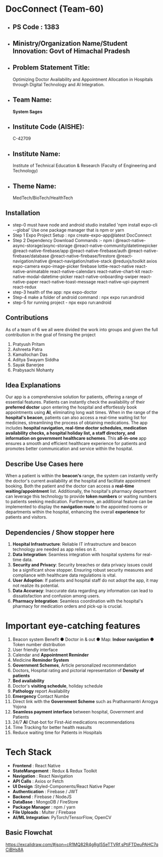 
#  DocConnect (Team-60)
+ ## PS Code : 1383
+ ## Ministry/Organization Name/Student Innovation: Govt of Himachal Pradesh
+ ## Problem Statement Title:
    Optimizing Doctor Availability and Appointment Allocation in Hospitals through Digital Technology   and Al Integration.
+ ## Team Name: 
    **System Sages**
+ ## Institute Code (AISHE):
    C-42709
+ ## Institute Name:
    Institute of Technical Education & Research (Faculty of Engineering and Technology)
+ ## Theme Name:
    MedTech/BioTech/HealthTech




## Installation

+ step-0
    must have node and android studio installed
'npm install expo-cli --global' Use one package manager that is npm or yarn 
+ Step 1
    Expo Project Setup : npx create-expo-app@latest DocConnect
+ Step 2
    Dependency Download Commands :-
    npm i @react-native-async-storage/async-storage @react-native-community/datetimepicker @react-native-firebase/app @react-native-firebase/auth @react-native-firebase/database @react-native-firebase/firestore @react-navigation/native @react-navigation/native-stack @reduxjs/toolkit axios expo-camera expo-image-picker firebase lottie-react-native react-native-animatable react-native-calendars react-native-chart-kit react-native-modal-datetime-picker react-native-onboarding-swiper react-native-paper react-native-toast-message react-native-upi-payment react-redux
+ step-3
    health of the app: npx expo-doctor 
+ Step-4 
    make a folder of android command : npx expo run:android
+ step-5
    for running project - npx expo run:android


## Contributions

As of a team of 6 we all were divided the work into groups and given the full contribution in the goal of finising the project
1. Pratyush Pritam
2. Ashreeta Patra
3. Kamallochan Das
4. Aditya Swayam Siddha
5. Sayak Banerjee
6. Prabysachi Mohanty


## Idea Explanations
Our app is a comprehensive solution for patients, offering a range of essential features. Patients can instantly check the availability of their **preferred doctor** upon entering the hospital and effortlessly book appointments using **AI**, eliminating long wait times. When in the range of the **hospital's beacon**, patients can also access a real-time waiting list for medicines, streamlining the process of obtaining medications. The app includes **hospital navigation, real-time doctor schedules, medication availability checks, a hospital holiday list, a staff directory, and information on government healthcare schemes**. This **all-in-one** app ensures a smooth and efficient healthcare experience for patients and promotes better communication and service within the hospital.

## Describe Use Cases here
When a patient is within the **beacon's** range, the system can instantly verify the doctor's current availability at the hospital and facilitate appointment booking. Both the patient and the doctor can access a **real-time waiting/appointment** list. Additionally, the hospital's pharmacy department can leverage this technology to provide **token numbers** or waiting numbers to patients seeking medication. Furthermore, an additional feature can be implemented to display the **navigation route** to the appointed rooms or departments within the hospital, enhancing the overall **experience** for patients and visitors.

## Dependencies / Show stopper here
1. **Hospital Infrastructure**: Reliable IT infrastructure and beacon technology are needed as app relies on it.
2. **Data Integration**: Seamless integration with hospital systems for real-time data.
3. **Security and Privacy**: Security breaches or data privacy issues could be a significant show stopper. Ensuring robust security measures and compliance with healthcare data regulations is vital.
4. **User Adoption**: If patients and hospital staff do not adopt the app, it may not realize its potential.
5. **Data Accuracy**: Inaccurate data regarding any information can lead to dissatisfaction and confusion among users.
6. **Pharmacy Integration**: Seamless coordination with the hospital's pharmacy for medication orders and pick-up is crucial.

#  Important eye-catching features
1. Beacon system Benefit
    ● Doctor in & out
    ● Map: **Indoor navigation**
    ● Token number distribution
2. User friendly interface
3. Calendar and **Appointment Reminder**
4. Medicine **Reminder System**
5. **Government Schemes**, Article personalized recommendation
6. Doctors, Hospital rating and pictorial representation of **Density of patients**
7. **Bed availability**
8. Doctor's **visiting schedule**, holiday schedule
9. **Pathology** report Availability
10. **Emergency** Contact Numbe
11. Direct link with the **Government Scheme** such as Prathanmantri Arrogya Yojona
12. **Seamless payment interface** between hospital, Government and Patients
13. 24/7 **AI** Chat-bot for First-Aid medications recommendations
14. Time Tracking for better health reasults 
15. Reduce waiting time for Patients in Hospitals


# Tech Stack
+ **Frontend** : React Native
+ **StateMangement** : Redux & Redux Toolkit
+ **Navigation** : React Navigation
+ **API Calls** : Axios or Fetch
+ **UI Design** :Styled-Components/React Native Paper
+ **Authentication** : Firebase / JWT
+ **Backend** : Firebase / NodeJS
+ **DataBase** : MongoDB / FireStore
+ **Package Manager** : npm / yarn
+ **File Uploads** : Multer / Firebase
+ **AI/ML Integration**: PyTorch/TensorFlow, OpenCV

## Basic Flowchat
https://excalidraw.com/#json=cR1MQ82R4gRgI5SeTTVRf,sPtiFTDeuPAHC7qCiBHs8A 




